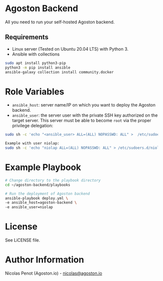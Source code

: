 # Agoston Backend

All you need to run your self-hosted Agoston backend.

## Requirements

- Linux server (Tested on Ubuntu 20.04 LTS) with Python 3.
- Ansible with collections

```bash
sudo apt install python3-pip
python3 -m pip install ansible
ansible-galaxy collection install community.docker
```

# Role Variables

- `ansible_host`: server name/IP on which you want to deploy the Agoston backend.
- `ansible_user`: the server user with the private SSH key authorized on the target server.
This server must be able to become `root` via the proper privilege delegation:

```bash
sudo sh -c 'echo "<ansible_user> ALL=(ALL) NOPASSWD: ALL" >  /etc/sudoers.d/<ansible_user>'

Example with user niolap:
sudo sh -c 'echo "niolap ALL=(ALL) NOPASSWD: ALL" > /etc/sudoers.d/niolap'
```

# Example Playbook

```bash
# Change directory to the playbook directory
cd ~/agoston-backend/playbooks

# Run the deployment of Agoston backend
ansible-playbook deploy.yml \
-e ansible_host=agoston-backend \
-e ansible_user=niolap
```

# License

See LiCENSE file.

# Author Information

Nicolas Penot (Agoston.io) - nicolas@agoston.io
